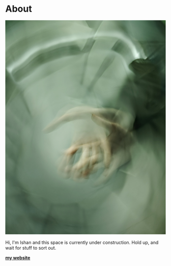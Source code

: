 # About

![](../images/Hands.jpg)

Hi, I'm Ishan and this space is currently under construction. Hold up, and wait for stuff to sort out.

**[my website](https://ishanmudgal.github.io/MDEF/)**
